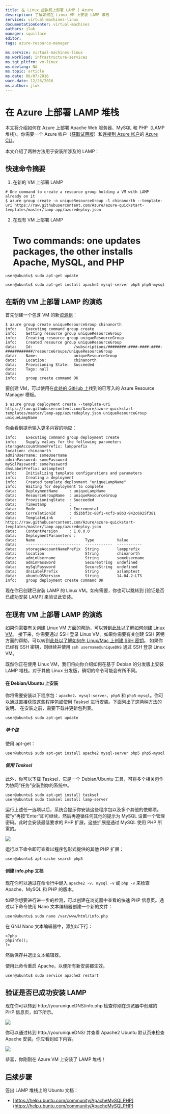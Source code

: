 ```yaml
---
title: 在 Linux 虚拟机上部署 LAMP | Azure
description: 了解如何在 Linux VM 上安装 LAMP 堆栈
services: virtual-machines-linux
documentationCenter: virtual-machines
authors: jluk
manager: squillace
editor: 
tags: azure-resource-manager

ms.service: virtual-machines-linux
ms.workload: infrastructure-services
ms.tgt_pltfrm: vm-linux
ms.devlang: NA
ms.topic: article
ms.date: 06/07/2016
wacn.date: 12/26/2016
ms.author: jluk
---
```


# 在 Azure 上部署 LAMP 堆栈
本文将介绍如何在 Azure 上部署 Apache Web 服务器、MySQL 和 PHP（LAMP 堆栈）。你需要一个 Azure 帐户（[获取试用版](https://www.azure.cn/pricing/1rmb-trial/)）和[连接到 Azure 帐户](../xplat-cli-connect.md)的 [Azure CLI](../xplat-cli-install.md)。

本文介绍了两种方法用于安装所涉及的 LAMP：

## 快速命令摘要

1) 在新的 VM 上部署 LAMP

```
# One command to create a resource group holding a VM with LAMP already on it
$ azure group create -n uniqueResourceGroup -l chinanorth --template-uri https://raw.githubusercontent.com/Azure/azure-quickstart-templates/master/lamp-app/azuredeploy.json
```

2) 在现有 VM 上部署 LAMP

    # Two commands: one updates packages, the other installs Apache, MySQL, and PHP
```
user@ubuntu$ sudo apt-get update
```
```
user@ubuntu$ sudo apt-get install apache2 mysql-server php5 php5-mysql
```

## 在新的 VM 上部署 LAMP 的演练

首先创建一个包含 VM 的新[资源组](../azure-resource-manager/resource-group-overview.md)：

```
$ azure group create uniqueResourceGroup chinanorth
info:    Executing command group create
info:    Getting resource group uniqueResourceGroup
info:    Creating resource group uniqueResourceGroup
info:    Created resource group uniqueResourceGroup
data:    Id:                  /subscriptions/########-####-####-####-############/resourceGroups/uniqueResourceGroup
data:    Name:                uniqueResourceGroup
data:    Location:            chinanorth
data:    Provisioning State:  Succeeded
data:    Tags: null
data:
info:    group create command OK
```

要创建 VM，可以使用在[此处的 GitHub 上](https://github.com/Azure/azure-quickstart-templates/tree/master/lamp-app)找到的已写入的 Azure Resource Manager 模板。

```
$ azure group deployment create --template-uri https://raw.githubusercontent.com/Azure/azure-quickstart-templates/master/lamp-app/azuredeploy.json uniqueResourceGroup uniqueLampName
```

你会看到提示输入更多内容的响应：

```
info:    Executing command group deployment create
info:    Supply values for the following parameters
storageAccountNamePrefix: lampprefix
location: chinanorth
adminUsername: someUsername
adminPassword: somePassword
mySqlPassword: somePassword
dnsLabelPrefix: azlamptest
info:    Initializing template configurations and parameters
info:    Creating a deployment
info:    Created template deployment "uniqueLampName"
info:    Waiting for deployment to complete
data:    DeploymentName     : uniqueLampName
data:    ResourceGroupName  : uniqueResourceGroup
data:    ProvisioningState  : Succeeded
data:    Timestamp          :
data:    Mode               : Incremental
data:    CorrelationId      : d51bbf3c-88f1-4cf3-a8b3-942c6925f381
data:    TemplateLink       : https://raw.githubusercontent.com/Azure/azure-quickstart-templates/master/lamp-app/azuredeploy.json
data:    ContentVersion     : 1.0.0.0
data:    DeploymentParameters :
data:    Name                      Type          Value
data:    ------------------------  ------------  -----------
data:    storageAccountNamePrefix  String        lampprefix
data:    location                  String        chinanorth
data:    adminUsername             String        someUsername
data:    adminPassword             SecureString  undefined
data:    mySqlPassword             SecureString  undefined
data:    dnsLabelPrefix            String        azlamptest
data:    ubuntuOSVersion           String        14.04.2-LTS
info:    group deployment create command OK
```

现在你已创建已安装 LAMP 的 Linux VM。如有需要，你也可以跳转到 [验证是否已成功安装 LAMP] 来验证此安装。

## 在现有 VM 上部署 LAMP 的演练

如果你需要有关创建 Linux VM 方面的帮助，可以转到[此处以了解如何创建 Linux VM](./virtual-machines-linux-quick-create-cli.md)。
接下来，你需要通过 SSH 登录 Linux VM。如果你需要有关创建 SSH 密钥方面的帮助，可以转到[此处以了解如何在 Linux/Mac 上创建 SSH 密钥](./virtual-machines-linux-mac-create-ssh-keys.md)。
如果你已经有 SSH 密钥，则继续并使用 `ssh username@uniqueDNS` 通过 SSH 登录 Linux VM。

既然你正在使用 Linux VM，我们将向你介绍如何在基于 Debian 的分发版上安装 LAMP 堆栈。对于其他 Linux 分发版，确切的命令可能会有所不同。

#### 在 Debian/Ubuntu 上安装

你将需要安装以下程序包：`apache2`、`mysql-server`、`php5` 和 `php5-mysql`。你可以通过直接获取这些程序包或使用 Tasksel 进行安装。下面列出了这两种方法的说明。
在安装之前，需要下载并更新包列表。

    user@ubuntu$ sudo apt-get update

##### 单个包
使用 apt-get：

    user@ubuntu$ sudo apt-get install apache2 mysql-server php5 php5-mysql

##### 使用 Tasksel
此外，你可以下载 Tasksel，它是一个 Debian/Ubuntu 工具，可将多个相关包作为协同“任务”安装到你的系统中。

```
user@ubuntu$ sudo apt-get install tasksel
user@ubuntu$ sudo tasksel install lamp-server
```

运行上述任一选项以后，系统会提示你安装这些程序包以及多个其他的依赖项。按“y”再按“Enter”即可继续，然后再遵循任何其他的提示为 MySQL 设置一个管理密码。此时会安装最低要求的 PHP 扩展，这些扩展是通过 MySQL 使用 PHP 所需的。

![][1]

运行以下命令即可查看以程序包形式提供的其他 PHP 扩展：

```
user@ubuntu$ apt-cache search php5
```

#### 创建 info.php 文档

现在你可以通过在命令行中键入 `apache2 -v`、`mysql -v` 或 `php -v` 来检查 Apache、MySQL 和 PHP 的版本。

如果你想要进行进一步的检测，可以创建在浏览器中查看的快速 PHP 信息页。通过以下命令使用 Nano 文本编辑器创建一个新的文件：

```
user@ubuntu$ sudo nano /var/www/html/info.php
```

在 GNU Nano 文本编辑器中，添加以下行：

```
<?php
phpinfo();
?>
```

然后保存并退出文本编辑器。

使用此命令重启 Apache，以便所有新安装都生效。

```
user@ubuntu$ sudo service apache2 restart
```

## 验证是否已成功安装 LAMP

现在你可以转到 http://youruniqueDNS/info.php 检查你刚在浏览器中创建的 PHP 信息页，如下所示。

![][2]

你可以通过转到 http://youruniqueDNS/ 并查看 Apache2 Ubuntu 默认页来检查 Apache 安装。你应看到如下内容。

![][3]

恭喜，你刚刚在 Azure VM 上安装了 LAMP 堆栈！

## 后续步骤

签出 LAMP 堆栈上的 Ubuntu 文档：

- [https://help.ubuntu.com/community/ApacheMySQLPHP](https://help.ubuntu.com/community/ApacheMySQLPHP)

[1]: ./media/virtual-machines-linux-deploy-lamp-stack/configmysqlpassword-small.png
[2]: ./media/virtual-machines-linux-deploy-lamp-stack/phpsuccesspage.png
[3]: ./media/virtual-machines-linux-deploy-lamp-stack/apachesuccesspage.png

<!---HONumber=Mooncake_Quality_Review_1215_2016-->